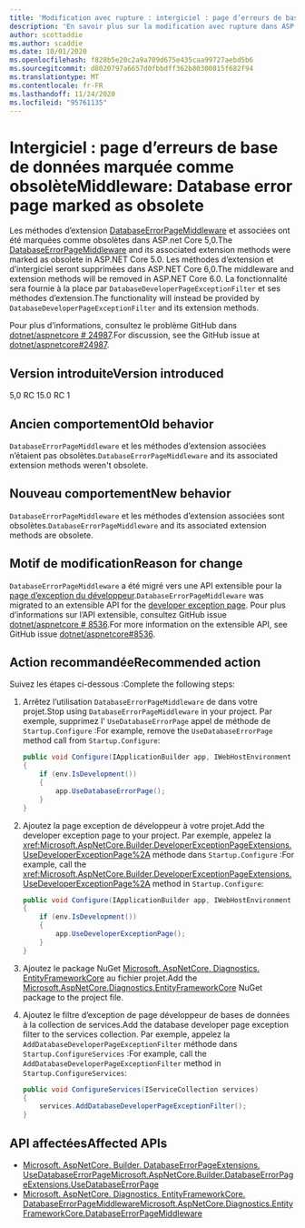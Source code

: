 ```yaml
---
title: 'Modification avec rupture : intergiciel : page d’erreurs de base de données marquée comme obsolète'
description: 'En savoir plus sur la modification avec rupture dans ASP.NET Core 5,0 intitulé intergiciel (middleware) : page d’erreurs de base de données marquée comme obsolète'
author: scottaddie
ms.author: scaddie
ms.date: 10/01/2020
ms.openlocfilehash: f828b5e20c2a9a709d675e435caa99727aebd5b6
ms.sourcegitcommit: d8020797a6657d0fbbdff362b80300815f682f94
ms.translationtype: MT
ms.contentlocale: fr-FR
ms.lasthandoff: 11/24/2020
ms.locfileid: "95761135"
---
```

# <a name="middleware-database-error-page-marked-as-obsolete"></a><span data-ttu-id="2df0c-103">Intergiciel : page d’erreurs de base de données marquée comme obsolète</span><span class="sxs-lookup"><span data-stu-id="2df0c-103">Middleware: Database error page marked as obsolete</span></span>

<span data-ttu-id="2df0c-104">Les méthodes d’extension [DatabaseErrorPageMiddleware](/dotnet/api/microsoft.aspnetcore.diagnostics.entityframeworkcore.databaseerrorpagemiddleware?view=aspnetcore-3.0) et associées ont été marquées comme obsolètes dans ASP.net Core 5,0.</span><span class="sxs-lookup"><span data-stu-id="2df0c-104">The [DatabaseErrorPageMiddleware](/dotnet/api/microsoft.aspnetcore.diagnostics.entityframeworkcore.databaseerrorpagemiddleware?view=aspnetcore-3.0) and its associated extension methods were marked as obsolete in ASP.NET Core 5.0.</span></span> <span data-ttu-id="2df0c-105">Les méthodes d’extension et d’intergiciel seront supprimées dans ASP.NET Core 6,0.</span><span class="sxs-lookup"><span data-stu-id="2df0c-105">The middleware and extension methods will be removed in ASP.NET Core 6.0.</span></span> <span data-ttu-id="2df0c-106">La fonctionnalité sera fournie à la place par `DatabaseDeveloperPageExceptionFilter` et ses méthodes d’extension.</span><span class="sxs-lookup"><span data-stu-id="2df0c-106">The functionality will instead be provided by `DatabaseDeveloperPageExceptionFilter` and its extension methods.</span></span>

<span data-ttu-id="2df0c-107">Pour plus d’informations, consultez le problème GitHub dans [dotnet/aspnetcore # 24987](https://github.com/dotnet/aspnetcore/issues/24987).</span><span class="sxs-lookup"><span data-stu-id="2df0c-107">For discussion, see the GitHub issue at [dotnet/aspnetcore#24987](https://github.com/dotnet/aspnetcore/issues/24987).</span></span>

## <a name="version-introduced"></a><span data-ttu-id="2df0c-108">Version introduite</span><span class="sxs-lookup"><span data-stu-id="2df0c-108">Version introduced</span></span>

<span data-ttu-id="2df0c-109">5,0 RC 1</span><span class="sxs-lookup"><span data-stu-id="2df0c-109">5.0 RC 1</span></span>

## <a name="old-behavior"></a><span data-ttu-id="2df0c-110">Ancien comportement</span><span class="sxs-lookup"><span data-stu-id="2df0c-110">Old behavior</span></span>

<span data-ttu-id="2df0c-111">`DatabaseErrorPageMiddleware` et les méthodes d’extension associées n’étaient pas obsolètes.</span><span class="sxs-lookup"><span data-stu-id="2df0c-111">`DatabaseErrorPageMiddleware` and its associated extension methods weren't obsolete.</span></span>

## <a name="new-behavior"></a><span data-ttu-id="2df0c-112">Nouveau comportement</span><span class="sxs-lookup"><span data-stu-id="2df0c-112">New behavior</span></span>

<span data-ttu-id="2df0c-113">`DatabaseErrorPageMiddleware` et les méthodes d’extension associées sont obsolètes.</span><span class="sxs-lookup"><span data-stu-id="2df0c-113">`DatabaseErrorPageMiddleware` and its associated extension methods are obsolete.</span></span>

## <a name="reason-for-change"></a><span data-ttu-id="2df0c-114">Motif de modification</span><span class="sxs-lookup"><span data-stu-id="2df0c-114">Reason for change</span></span>

<span data-ttu-id="2df0c-115">`DatabaseErrorPageMiddleware` a été migré vers une API extensible pour la [page d’exception du développeur](/aspnet/core/fundamentals/error-handling#developer-exception-page).</span><span class="sxs-lookup"><span data-stu-id="2df0c-115">`DatabaseErrorPageMiddleware` was migrated to an extensible API for the [developer exception page](/aspnet/core/fundamentals/error-handling#developer-exception-page).</span></span> <span data-ttu-id="2df0c-116">Pour plus d’informations sur l’API extensible, consultez GitHub issue [dotnet/aspnetcore # 8536](https://github.com/dotnet/aspnetcore/issues/8536).</span><span class="sxs-lookup"><span data-stu-id="2df0c-116">For more information on the extensible API, see GitHub issue [dotnet/aspnetcore#8536](https://github.com/dotnet/aspnetcore/issues/8536).</span></span>

## <a name="recommended-action"></a><span data-ttu-id="2df0c-117">Action recommandée</span><span class="sxs-lookup"><span data-stu-id="2df0c-117">Recommended action</span></span>

<span data-ttu-id="2df0c-118">Suivez les étapes ci-dessous :</span><span class="sxs-lookup"><span data-stu-id="2df0c-118">Complete the following steps:</span></span>

1. <span data-ttu-id="2df0c-119">Arrêtez l’utilisation `DatabaseErrorPageMiddleware` de dans votre projet.</span><span class="sxs-lookup"><span data-stu-id="2df0c-119">Stop using `DatabaseErrorPageMiddleware` in your project.</span></span> <span data-ttu-id="2df0c-120">Par exemple, supprimez l' `UseDatabaseErrorPage` appel de méthode de `Startup.Configure` :</span><span class="sxs-lookup"><span data-stu-id="2df0c-120">For example, remove the `UseDatabaseErrorPage` method call from `Startup.Configure`:</span></span>

    ```csharp
    public void Configure(IApplicationBuilder app, IWebHostEnvironment env)
    {
        if (env.IsDevelopment())
        {
            app.UseDatabaseErrorPage();
        }
    }
    ```

1. <span data-ttu-id="2df0c-121">Ajoutez la page exception de développeur à votre projet.</span><span class="sxs-lookup"><span data-stu-id="2df0c-121">Add the developer exception page to your project.</span></span> <span data-ttu-id="2df0c-122">Par exemple, appelez la <xref:Microsoft.AspNetCore.Builder.DeveloperExceptionPageExtensions.UseDeveloperExceptionPage%2A> méthode dans `Startup.Configure` :</span><span class="sxs-lookup"><span data-stu-id="2df0c-122">For example, call the <xref:Microsoft.AspNetCore.Builder.DeveloperExceptionPageExtensions.UseDeveloperExceptionPage%2A> method in `Startup.Configure`:</span></span>

    ```csharp
    public void Configure(IApplicationBuilder app, IWebHostEnvironment env)
    {
        if (env.IsDevelopment())
        {
            app.UseDeveloperExceptionPage();
        }
    }
    ```

1. <span data-ttu-id="2df0c-123">Ajoutez le package NuGet [Microsoft. AspNetCore. Diagnostics. EntityFrameworkCore](https://www.nuget.org/packages/Microsoft.AspNetCore.Diagnostics.EntityFrameworkCore) au fichier projet.</span><span class="sxs-lookup"><span data-stu-id="2df0c-123">Add the [Microsoft.AspNetCore.Diagnostics.EntityFrameworkCore](https://www.nuget.org/packages/Microsoft.AspNetCore.Diagnostics.EntityFrameworkCore) NuGet package to the project file.</span></span>

1. <span data-ttu-id="2df0c-124">Ajoutez le filtre d’exception de page développeur de bases de données à la collection de services.</span><span class="sxs-lookup"><span data-stu-id="2df0c-124">Add the database developer page exception filter to the services collection.</span></span> <span data-ttu-id="2df0c-125">Par exemple, appelez la `AddDatabaseDeveloperPageExceptionFilter` méthode dans `Startup.ConfigureServices` :</span><span class="sxs-lookup"><span data-stu-id="2df0c-125">For example, call the `AddDatabaseDeveloperPageExceptionFilter` method in `Startup.ConfigureServices`:</span></span>

    ```csharp
    public void ConfigureServices(IServiceCollection services)
    {
        services.AddDatabaseDeveloperPageExceptionFilter();
    }
    ```

## <a name="affected-apis"></a><span data-ttu-id="2df0c-126">API affectées</span><span class="sxs-lookup"><span data-stu-id="2df0c-126">Affected APIs</span></span>

- [<span data-ttu-id="2df0c-127">Microsoft. AspNetCore. Builder. DatabaseErrorPageExtensions. UseDatabaseErrorPage</span><span class="sxs-lookup"><span data-stu-id="2df0c-127">Microsoft.AspNetCore.Builder.DatabaseErrorPageExtensions.UseDatabaseErrorPage</span></span>](/dotnet/api/microsoft.aspnetcore.builder.databaseerrorpageextensions.usedatabaseerrorpage?view=aspnetcore-3.0)
- [<span data-ttu-id="2df0c-128">Microsoft. AspNetCore. Diagnostics. EntityFrameworkCore. DatabaseErrorPageMiddleware</span><span class="sxs-lookup"><span data-stu-id="2df0c-128">Microsoft.AspNetCore.Diagnostics.EntityFrameworkCore.DatabaseErrorPageMiddleware</span></span>](/dotnet/api/microsoft.aspnetcore.diagnostics.entityframeworkcore.databaseerrorpagemiddleware?view=aspnetcore-3.0)

<!--

### Category

ASP.NET Core

### Affected APIs

- `Overload:Microsoft.AspNetCore.Builder.DatabaseErrorPageExtensions.UseDatabaseErrorPage`
- `T:Microsoft.AspNetCore.Diagnostics.EntityFrameworkCore.DatabaseErrorPageMiddleware`

-->
